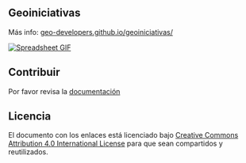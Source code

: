 ## Geoiniciativas

Más info: [geo-developers.github.io/geoiniciativas/](https://geo-developers.github.io/geoiniciativas/)

[![Spreadsheet GIF](https://geo-developers.github.io/geoiniciativas/assets/imgs/geoiniciativas.gif)](https://docs.google.com/spreadsheets/d/1bF4YYH7bXPSLI___zMfh3tDfSxDlWWZLkkuT5vD4zHQ/edit)

## Contribuir

Por favor revisa la [documentación](https://geo-developers.github.io/geoiniciativas/doc.html)

## Licencia

El documento con los enlaces está licenciado bajo [Creative Commons Attribution 4.0 International License](http://creativecommons.org/licenses/by/4.0/) para que sean compartidos y reutilizados.
